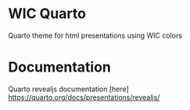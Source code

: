# WIC Quarto

Quarto theme for html presentations using WIC colors

# Documentation

Quarto revealjs documentation [here] https://quarto.org/docs/presentations/revealjs/
